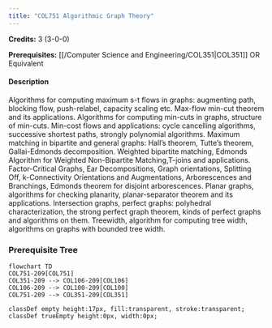 ```yaml
---
title: "COL751 Algorithmic Graph Theory"
---
```

**Credits:** 3 (3-0-0)

**Prerequisites:** [[/Computer Science and Engineering/COL351|COL351]] OR Equivalent

#### Description
Algorithms for computing maximum s-t flows in graphs: augmenting path, blocking flow, push-relabel, capacity scaling etc. Max-flow min-cut theorem and its applications. Algorithms for computing min-cuts in graphs, structure of min-cuts. Min-cost flows and applications: cycle cancelling algorithms, successive shortest paths, strongly polynomial algorithms. Maximum matching in bipartite and general graphs: Hall’s theorem, Tutte’s theorem, Gallai-Edmonds decomposition. Weighted bipartite matching, Edmonds Algorithm for Weighted Non-Bipartite Matching,T-joins and applications. Factor-Critical Graphs, Ear Decompositions, Graph orientations, Splitting Off, k-Connectivity Orientations and Augmentations, Arborescences and Branchings, Edmonds theorem for disjoint arborescences. Planar graphs, algorithms for checking planarity, planar-separator theorem and its applications. Intersection graphs, perfect graphs: polyhedral characterization, the strong perfect graph theorem, kinds of perfect graphs and algorithms on them. Treewidth, algorithm for computing tree width, algorithms on graphs with bounded tree width.

### Prerequisite Tree

```mermaid
flowchart TD
COL751-209[COL751]
COL351-209 --> COL106-209[COL106]
COL106-209 --> COL100-209[COL100]
COL751-209 --> COL351-209[COL351]

classDef empty height:17px, fill:transparent, stroke:transparent;
classDef trueEmpty height:0px, width:0px;
```